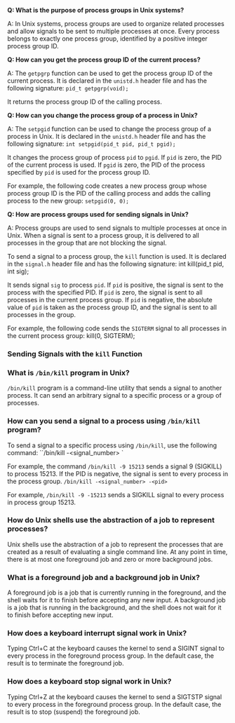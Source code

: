 **Q: What is the purpose of process groups in Unix systems?**

A: In Unix systems, process groups are used to organize related processes and allow signals to be sent to multiple processes at once. Every process belongs to exactly one process group, identified by a positive integer process group ID.

**Q: How can you get the process group ID of the current process?**

A: The `getpgrp` function can be used to get the process group ID of the current process. It is declared in the `unistd.h` header file and has the following signature:
`pid_t getpgrp(void);`

It returns the process group ID of the calling process.

**Q: How can you change the process group of a process in Unix?**

A: The `setpgid` function can be used to change the process group of a process in Unix. It is declared in the `unistd.h` header file and has the following signature:
`int setpgid(pid_t pid, pid_t pgid);`

It changes the process group of process `pid` to `pgid`. If `pid` is zero, the PID of the current process is used. If `pgid` is zero, the PID of the process specified by `pid` is used for the process group ID.

For example, the following code creates a new process group whose process group ID is the PID of the calling process and adds the calling process to the new group:
`setpgid(0, 0);`

**Q: How are process groups used for sending signals in Unix?**

A: Process groups are used to send signals to multiple processes at once in Unix. When a signal is sent to a process group, it is delivered to all processes in the group that are not blocking the signal.

To send a signal to a process group, the `kill` function is used. It is declared in the `signal.h` header file and has the following signature:
int kill(pid_t pid, int sig);

It sends signal `sig` to process `pid`. If `pid` is positive, the signal is sent to the process with the specified PID. If `pid` is zero, the signal is sent to all processes in the current process group. If `pid` is negative, the absolute value of `pid` is taken as the process group ID, and the signal is sent to all processes in the group.

For example, the following code sends the `SIGTERM` signal to all processes in the current process group:
kill(0, SIGTERM);

### Sending Signals with the `kill` Function 
### What is `/bin/kill` program in Unix?

`/bin/kill` program is a command-line utility that sends a signal to another process. It can send an arbitrary signal to a specific process or a group of processes.

### How can you send a signal to a process using `/bin/kill` program?

To send a signal to a specific process using `/bin/kill`, use the following command:
``/bin/kill -<signal_number> <pid>`

For example, the command `/bin/kill -9 15213` sends a signal 9 (SIGKILL) to process 15213. If the PID is negative, the signal is sent to every process in the process group.
`/bin/kill -<signal_number> -<pid>`

For example, `/bin/kill -9 -15213` sends a SIGKILL signal to every process in process group 15213.

### How do Unix shells use the abstraction of a job to represent processes?

Unix shells use the abstraction of a job to represent the processes that are created as a result of evaluating a single command line. At any point in time, there is at most one foreground job and zero or more background jobs.

### What is a foreground job and a background job in Unix?

A foreground job is a job that is currently running in the foreground, and the shell waits for it to finish before accepting any new input. A background job is a job that is running in the background, and the shell does not wait for it to finish before accepting new input.

### How does a keyboard interrupt signal work in Unix?

Typing Ctrl+C at the keyboard causes the kernel to send a SIGINT signal to every process in the foreground process group. In the default case, the result is to terminate the foreground job.

### How does a keyboard stop signal work in Unix?

Typing Ctrl+Z at the keyboard causes the kernel to send a SIGTSTP signal to every process in the foreground process group. In the default case, the result is to stop (suspend) the foreground job.